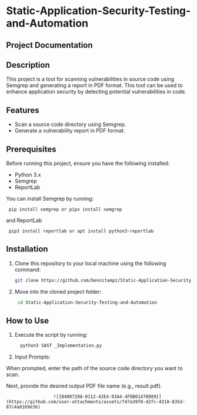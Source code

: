 # Static-Application-Security-Testing-and-Automation
## Project Documentation

## Description
This project is a tool for scanning vulnerabilities in source code using Semgrep and generating a report in PDF format. This tool can be used to enhance application security by detecting potential vulnerabilities in code.

## Features
- Scan a source code directory using Semgrep.
- Generate a vulnerability report in PDF format.

## Prerequisites
Before running this project, ensure you have the following installed:
- Python 3.x
- Semgrep
- ReportLab

You can install Semgrep by running:

     pip install semgrep or pipx install semgrep

and ReportLab 

     pip3 install reportlab or apt install python3-reportlab

## Installation

1. Clone this repository to your local machine using the following command:
   
   ```bash
   git clone https://github.com/bennitampz/Static-Application-Security-Testing-and-Automation


3. Move into the cloned project folder:
   ```bash
    cd Static-Application-Security-Testing-and-Automation

## How to Use

1. Execute the script by running:
   ```bash
     python3 SAST _Implementation.py

2. Input Prompts:

  When prompted, enter the path of the source code directory you want to scan.

  Next, provide the desired output PDF file name (e.g., result.pdf).

                      ![{0400729A-0112-42E4-93A4-4FDB01470989}](https://github.com/user-attachments/assets/f47a39f8-d2fc-4318-835d-87c4a0169e36)


